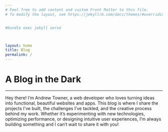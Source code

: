 ```yaml
---
# Feel free to add content and custom Front Matter to this file.
# To modify the layout, see https://jekyllrb.com/docs/themes/#overriding-theme-defaults


#bundle exec jekyll serve



layout: home
title: Blog
permalink: /
---
```



# **A Blog in the Dark**
---

Hey there! I’m Andrew Towner, a web developer who loves turning ideas into functional, beautiful websites and apps. This blog is where I share the projects I’ve built, the challenges I’ve tackled, and the creative process behind my work. Whether it’s experimenting with new technologies, optimizing performance, or designing intuitive user experiences, I’m always building something and I can’t wait to share it with you!
<br />
<br />